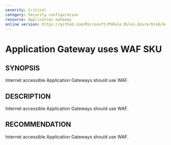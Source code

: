 ```yaml
---
severity: Critical
category: Security configuration
resource: Application Gateway
online version: https://github.com/Microsoft/PSRule.Rules.Azure/blob/main/docs/rules/en/Azure.AppGw.UseWAF.md
---
```


# Application Gateway uses WAF SKU

## SYNOPSIS

Internet accessible Application Gateways should use WAF.

## DESCRIPTION

Internet accessible Application Gateways should use WAF.

## RECOMMENDATION

Internet accessible Application Gateways should use WAF.
